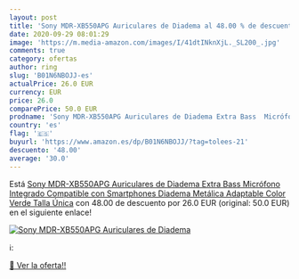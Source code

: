 ```yaml
---
layout: post
title: 'Sony MDR-XB550APG Auriculares de Diadema al 48.00 % de descuento'
date: 2020-09-29 08:01:29
image: 'https://m.media-amazon.com/images/I/41dtINknXjL._SL200_.jpg'
comments: true
category: ofertas
author: ring
slug: 'B01N6NBOJJ-es'
actualPrice: 26.0 EUR
currency: EUR
price: 26.0
comparePrice: 50.0 EUR
prodname: 'Sony MDR-XB550APG Auriculares de Diadema Extra Bass  Micrófono Integrado Compatible con Smartphones  Diadema Metálica Adaptable   Color Verde  Talla Única'
country: 'es'
flag: '🇪🇸'
buyurl: 'https://www.amazon.es/dp/B01N6NBOJJ/?tag=tolees-21'
descuento: '48.00'
average: '30.0'
---
```


Está [Sony MDR-XB550APG Auriculares de Diadema Extra Bass  Micrófono Integrado Compatible con Smartphones  Diadema Metálica Adaptable   Color Verde  Talla Única](https://www.amazon.es/dp/B01N6NBOJJ/?tag=tolees-21) con 48.00 de descuento por 26.0 EUR (original: 50.0 EUR) en el siguiente enlace!

[![Sony MDR-XB550APG Auriculares de Diadema](https://m.media-amazon.com/images/I/41dtINknXjL._SL200_.jpg)](https://www.amazon.es/dp/B01N6NBOJJ/?tag=tolees-21)

ℹ️:


[🛒 Ver la oferta!!](https://www.amazon.es/dp/B01N6NBOJJ/?tag=tolees-21)

